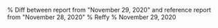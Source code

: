 % Diff between report from "November 29, 2020" and reference report from "November 28, 2020"
% Reffy
% November 29, 2020

